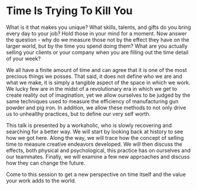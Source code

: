 Time Is Trying To Kill You
============================

What is it that makes you unique? What skills, talents, and gifts do you bring every day to your job? Hold those in your mind for a moment. Now answer the question - why do we measure those not by the effect they have on the larger world, but by the time you spend doing them? What are you actually selling your clients or your company when you are filling out the time detail of your week?

We all have a finite amount of time and can agree that it is one of the most precious things we posses. That said, it does not define who we are and what we make, it is simply a tangible aspect of the space in which we work. We lucky few are in the midst of a revolutionary era in which we get to create reality out of imagination, yet we allow ourselves to be judged by the same techniques used to measure the efficiency of manufacturing gun powder and pig iron. In addition, we allow these methods to not only drive us to unhealthy practices, but to define our very self worth.

This talk is presented by a workaholic, who is slowly recovering and searching for a better way. We will start by looking back at history to see how we got here. Along the way, we will trace how the concept of selling time to measure creative endeavors developed. We will then discuss the effects, both physical and psychological, this practice has on ourselves and our teammates. Finally, we will examine a few new approaches and discuss how they can change the future.

Come to this session to get a new perspective on time itself and the value your work adds to the world.